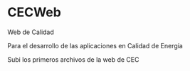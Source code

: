 # CECWeb
Web de Calidad

Para el desarrollo de las aplicaciones en Calidad de Energía

Subi los primeros archivos de la web de CEC
